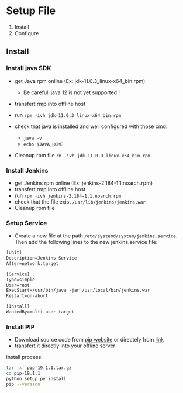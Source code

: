 # Setup File

1) Install
2) Configure

## Install

### Install java SDK

- get Java rpm online (Ex: jdk-11.0.3_linux-x64_bin.rpm)
  - Be carefull java 12 is not yet supported !
- transfert rmp into offline host
- run `rpm -ivh jdk-11.0.3_linux-x64_bin.rpm`
- check that java is installed and well configured with those cmd:
  - `java -v`
  - `echo $JAVA_HOME`

- Cleanup rpm file `rm -ivh jdk-11.0.3_linux-x64_bin.rpm`

### Install Jenkins

- get Jenkins rpm online (Ex: jenkins-2.184-1.1.noarch.rpm)
- transfert rmp into offline host
- run `rpm -ivh jenkins-2.184-1.1.noarch.rpm`
- check that the file exist `/usr/lib/jenkins/jenkins.war`
- Cleanup rpm file

### Setup Service

- Create a new file at the path `/etc/systemd/system/jenkins.service`. Then add the following lines to the new jenkins.service file:

``` txt
[Unit]
Description=Jenkins Service
After=network.target

[Service]
Type=simple
User=root
ExecStart=/usr/bin/java -jar /usr/local/bin/jenkins.war
Restart=on-abort

[Install]
WantedBy=multi-user.target
```

### Install PIP

- Download source code from [pip website](https://pypi.org/project/pip/#files) or directely from [link ](https://files.pythonhosted.org/packages/93/ab/f86b61bef7ab14909bd7ec3cd2178feb0a1c86d451bc9bccd5a1aedcde5f/pip-19.1.1.tar.gz)
- transfert it directly into your offline server

Install process:

``` bash
tar -xf pip-19.1.1.tar.gz
cd pip-19.1.1
python setup.py install
pip --version
```
